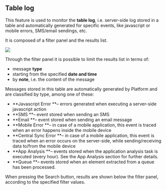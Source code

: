 ## Table log

This feature is used to monitor the **table log**, i.e. server-side log stored in a table and automatically generated for specific events, like javascript or mobile errors, SMS/email sendings, etc.

It is composed of a filter panel and the results list.

[![](http://4wsplatform.org/wp-content/uploads/2018/01/Schermata-2018-01-19-alle-17.53.30-1024x924.png)](http://4wsplatform.org/wp-content/uploads/2018/01/Schermata-2018-01-19-alle-17.53.30.png)

Through the filter panel it is possible to limit the results list in terms of:

* message **type**
* starting from the specified **date and time**
* by **note**, i.e. the content of the message

Messages stored in this table are automatically generated by Platform and are classified by type, among one of these:

* **Javascript Error **– errors generated when executing a server-side javascript action
* **SMS **– event stored when sending an SMS
* **Email **– event stored when sending an email message
* **Mobile Error **– in case of a mobile application, this event is traced when an error happens inside the mobile device
* **Central Sync Error **– in case of a mobile application, this event is traced when an error occurs on the server-side, while sending/receiving data to/from the mobile device
* **App Analysis **– events stored when the application analysis task is executed \(every hour\). See the App Analysis section for further details.
* **Queue **– events stored when an element extracted from a queue has been processed.



When pressing the Search button, results are shown below the filter panel, according to the specified filter values.

